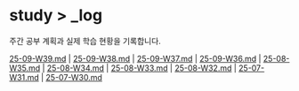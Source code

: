 # study > \_log

주간 공부 계획과 실제 학습 현황을 기록합니다.

<!-- TOC_START -->

[25-09-W39.md](/_log/25-09-W39.md) | [25-09-W38.md](/_log/25-09-W38.md) | [25-09-W37.md](/_log/25-09-W37.md) | [25-09-W36.md](/_log/25-09-W36.md) | [25-08-W35.md](/_log/25-08-W35.md) | [25-08-W34.md](/_log/25-08-W34.md) | [25-08-W33.md](/_log/25-08-W33.md) | [25-08-W32.md](/_log/25-08-W32.md) | [25-07-W31.md](/_log/25-07-W31.md) | [25-07-W30.md](/_log/25-07-W30.md)

<!-- TOC_END -->
